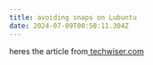 ```yaml
---
title: avoiding snaps on Lubuntu
date: 2024-07-09T00:50:11.304Z
---
```

heres the article from[ techwiser.com](https://techwiser.com/remove-snap-ubuntu/)